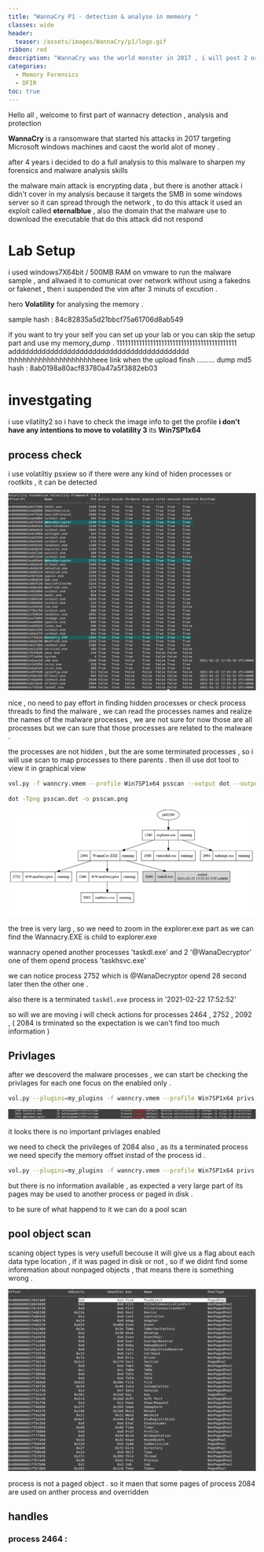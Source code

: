 ```yaml
---
title: "WannaCry P1 - detection & analyse in memeory "
classes: wide
header:
  teaser: /assets/images/WannaCry/p1/logo.gif
ribbon: red
description: "WannaCry was the world monster in 2017 , i will post 2 or 3 parts of my approach on detecting this malware in memory and using the iocs to creat a plugin to auto detect and finding the encryption keys if possible  "
categories:
  - Memory Forensics
  - DFIR 
toc: true
---
```

Hello all , welcome to first part of wannacry detection , analysis and protection

**WannaCry** is a ransomware that started his attacks in 2017 targeting Microsoft windows machines and caost the world alot  of money .  

after 4 years i decided to do a full analysis to this malware to sharpen my forensics and malware analysis skills  

the malware main attack is encrypting data , but there is another attack i didn't cover in my analysis because it targets the SMB in some windows server so it can spread through the network , to do this attack it used an exploit called **eternalblue** , also the domain that the malware use to download the executable that do this attack did not respond

# Lab Setup 
i used windows7X64bit / 500MB RAM on vmware to run the malware sample , and allwaed it to comunicat over network without using a fakedns or fakenet , then i suspended the vim after 3 minuts of excution .

hero **Volatility** for analysing the memory .

sample hash : 84c82835a5d21bbcf75a61706d8ab549

if you want to try your self you can set up your lab or 
you can skip the setup part and use my memory_dump .
1111111111111111111111111111111111111111111 adddddddddddddddddddddddddddddddddddddddddd thhhhhhhhhhhhhhhhhhhhheee link when the upload finsh .........
dump md5 hash : 8ab0198a80acf83780a47a5f3882eb03

# investgating  
i use vilatilty2 so i have to check the image info to get the profile **i don't have any intentions to move to volatility 3**
its **Win7SP1x64** 

## process check 
i use volatiltiy psxiew so if there were any kind of hiden processes or rootkits , it can be detected 

[![1](/assets/images/WannaCry/p1/i1.png)](/assets/images/WannaCry/p1/i1.png)

nice , no need to pay effort in finding hidden processes or check process threads to find the malware , we can read the processes names and realize the names of the malware processes , we are not sure for now those are all processes but we can sure that those processes are related to the malware . 

the processes are not hidden , but the are some terminated processes , so i will use scan to map processes to there parents .
then ill use dot tool to view it in graphical view 

```bash 
vol.py -f wanncry.vmem --profile Win7SP1x64 psscan --output dot --output-file psscan.dot
```
```bash 
dot -Tpng psscan.dot -o psscan.png
```
[![2](/assets/images/WannaCry/p1/i2.png)](/assets/images/WannaCry/p1/i2.png)

the tree is very larg , so we need to zoom in the explorer.exe part as we can find the Wannacry.EXE is child to explorer.exe 

wannacry opened another processes 'taskdl.exe' and 2 '@WanaDecryptor'  one of them opend process 'taskhsvc.exe' 

we can notice process 2752 which is @WanaDecryptor opend 28 second later then the  other one . 

also there is a terminated `taskdl.exe` process in '2021-02-22 17:52:52'

so will we are moving i will check actions for processes 2464 , 2752 , 2092 , ( 2084 is trminated so the expectation is we can't find too much information )
## Privlages 

after we descoverd the malware processes , we can start be checking the privlages for each one 
focus on the enabled only . 

```bash 
vol.py --plugins=my_plugins -f wanncry.vmem --profile Win7SP1x64 privs -p 2464,2752,2092 | grep Enabled
```

[![3](/assets/images/WannaCry/p1/i3.png)](/assets/images/WannaCry/p1/i3.png)

it looks there is no important privlages enabled 

we need to check the privileges of 2084 also , as its a terminated process we need specify the memory offset instad of the process id .  

```bash 
vol.py --plugins=my_plugins -f wanncry.vmem --profile Win7SP1x64 privs --offset=0x000000001e77d2d0
```
but there is no information available , as expected a very large part of its pages may be used to another process or paged in disk . 

to be sure of what happend  to it we can do a pool scan 

## pool object scan 
scaning object types is very usefull becouse it will give us a flag about each data type location , if it was paged in disk or not , so if we didnt find some inforemation about nonpaged objects , that means there is something wrong . 

[![4](/assets/images/WannaCry/p1/i4.png)](/assets/images/WannaCry/p1/i4.png)

process is not a paged object .
so it maen that some pages of process 2084 are used on anther process and overridden 

## handles 

### process 2464 :

